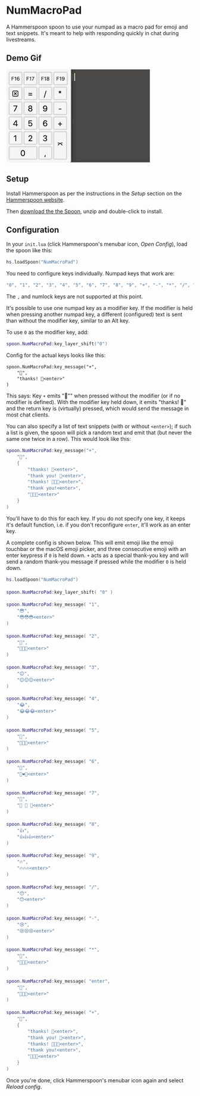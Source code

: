 # NumMacroPad

A Hammerspoon spoon to use your numpad as a macro pad for emoji and text snippets. It's meant to 
help with responding quickly in chat during livestreams.

## Demo Gif

![Demo gif of the Spoon in action](demo.gif)

## Setup

Install Hammerspoon as per the instructions in the _Setup_ section on the 
[Hammerspoon website](http://www.hammerspoon.org/go/).

Then [download the the Spoon](https://downgit.github.io/#/home?url=https://github.com/flxs/nummacropad/tree/main/NumMacroPad.spoon), unzip and double-click to install.

## Configuration

In your `init.lua` (click Hammerspoon's menubar icon, _Open Config_), load the spoon like this:

```lua
hs.loadSpoon("NumMacroPad")
```

You need to configure keys individually. Numpad keys that work are:

```lua
"0", "1", "2", "3", "4", "5", "6", "7", "8", "9", "+", "-", "*", "/", "enter"
```

The `,` and numlock keys are not supported at this point.

It's possible to use one numpad key as a modifier key. If the modifier is held when pressing another
numpad key, a different (configured) text is sent than without the modifier key, similar to an Alt
key.

To use `0` as the modifier key, add:

```lua
spoon.NumMacroPad:key_layer_shift("0")
```

Config for the actual keys looks like this:

```
spoon.NumMacroPad:key_message("+",
	"🙏",
	"thanks! 🙏<enter>"
)
```

This says: Key `+` emits "🙏"" when pressed without the modifier (or if no modifier is defined).
With the modifier key held down, it emits "thanks! 🙏" and the return key is (virtually) pressed,
which would send the message in most chat clients.

You can also specify a list of text snippets (with or without `<enter>`); if such a list is given,
the spoon will pick a random text and emit that (but never the same one twice in a row). This would
look like this:

```lua
spoon.NumMacroPad:key_message("+",
	"🙏",
	{
		"thanks! 🙏<enter>",
		"thank you! 🙏<enter>",
		"thanks! 🙏🙏🙏<enter>",
		"thank you!<enter>",
		"🙏🙏🙏<enter>"
	}
)
```

You'll have to do this for each key. If you do not specify one key, it keeps it's default function,
i.e. if you don't reconfigure `enter`, it'll work as an enter key.

A complete config is shown below. This will emit emoji like the emoji touchbar or the macOS
emoji picker, and three consecutive emoji with an enter keypress if `0` is held down. `+` acts as a
special thank-you key and will send a random thank-you message if pressed while the modifier `0` is
held down.

```lua
hs.loadSpoon("NumMacroPad")

spoon.NumMacroPad:key_layer_shift( "0" )

spoon.NumMacroPad:key_message( "1", 
	"😳",
	"😳😳😳<enter>"
)

spoon.NumMacroPad:key_message( "2",
	"🥳",
	"🥳🥳🥳<enter>"
)

spoon.NumMacroPad:key_message( "3", 
	"😊",
	"😊😊😊<enter>"
)

spoon.NumMacroPad:key_message( "4",
	"😂",
	"😂😂😂<enter>"
)

spoon.NumMacroPad:key_message( "5", 
	"🤗",
	"🤗🤗🤗<enter>"
)

spoon.NumMacroPad:key_message( "6",
	"💜",
	"💜❤️💛<enter>"
)

spoon.NumMacroPad:key_message( "7",
	"🙌",
	"🙌 🙌 🙌<enter>"
)

spoon.NumMacroPad:key_message( "8",
	"👍",
	"👍👍👍<enter>"
)

spoon.NumMacroPad:key_message( "9",
	"🔥",
	"🔥🔥🔥<enter>"
)

spoon.NumMacroPad:key_message( "/",
	"😯",
	"😯<enter>"
)

spoon.NumMacroPad:key_message( "-",
	"😢",
	"😢😢😢<enter>"
)

spoon.NumMacroPad:key_message( "*",
	"🥺",
	"🥺🥺🥺<enter>"
)

spoon.NumMacroPad:key_message( "enter",
	"🦆",
	"🦆🦆🦆<enter>"
)

spoon.NumMacroPad:key_message( "+",
	"🙏",
	{
		"thanks! 🙏<enter>",
		"thank you! 🙏<enter>",
		"thanks! 🙏🙏🙏<enter>",
		"thank you!<enter>",
		"🙏🙏🙏<enter>"
	}
)
```

Once you're done, click Hammerspoon's menubar icon again and select _Reload config_.